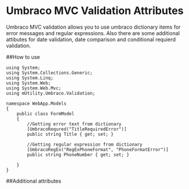 Umbraco MVC Validation Attributes
=================================

Umbraco MVC validation allows you to use umbraco dictionary items for error messages and regular expressions. Also there are some additional attibutes for date validation, date comparison and conditional requierd validation.

##How to use


    using System;
    using System.Collections.Generic;
    using System.Linq;
    using System.Web;
    using System.Web.Mvc;
    using mUtility.Umbraco.Validation;

    namespace WebApp.Models
    {
        public class FormModel
        {
            //Getting error text from dictionary
            [UmbracoRequred("TitleRequiredError")]
            public string Title { get; set; }
            
            //Getting regular expression from dictionary
            [UmbracoRegEx("RegExPhoneFormat", "PhoneFormatError")]
            public string PhoneNumber { get; set; }
            
        }
    }
    
    
##Additional attributes
